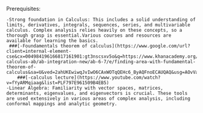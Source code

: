 Prerequisites:

    -Strong foundation in Calculus: This includes a solid understanding of limits, derivatives, integrals, sequences, series, and multivariable calculus. Complex analysis relies heavily on these concepts, so a thorough grasp is essential.Various courses and resources are available for learning the basics.
     ###[-Foundamentals theorem of calculus](https://www.google.com/url?client=internal-element-cse&cx=004984196166817161901:gt3nscsxv5o&q=https://www.khanacademy.org/math/ap-calculus-ab/ab-integration-new/ab-6-7/e/finding-area-with-fundamental-theorem-of-calculus&sa=U&ved=2ahUKEwiwqJvIwO6CAxWOTqQEHc6_ByAQFnoECAUQAQ&usg=AOvVaw0sajcZ6bTX3EFtzkXe5I9N)
        ###[-calculus lecture](https://www.youtube.com/watch?v=fYyARMqiaag&list=PLF797E961509B4EB5)
    -Linear Algebra: Familiarity with vector spaces, matrices, determinants, eigenvalues, and eigenvectors is crucial. These tools are used extensively in various areas of complex analysis, including conformal mappings and analytic geometry.
